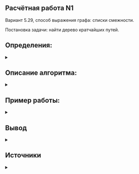 ## Расчётная работа N1
Вариант 5.29, способ выражения графа: списки смежности.

Постановка задачи: найти дерево кратчайших путей.
## Определения:
<details>
  <summary></summary>

* __Граф__ - это топологичекая модель, которая состоит из множества вершин и множества соединяющих их рёбер. При этом значение имеет только сам факт, какая вершина с какой соединена.
* __Вершина__ - точка в графе, отдельный объект, для топологической модели графа не имеет значения координата вершины, её расположение, цвет, вкус, размер; однако при решении некоторых задачах вершины могут раскрашиваться в разные цвета или сохранять числовые значения.
* __Ребро__ - неупорядоченная пара двух вершин, которые связаны друг с другом. Эти вершины называются концевыми точками или концами ребра. При этом важен сам факт наличия связи, каким именно образом осуществляется эта связь и по какой дороге - не имеет значения.
* __Невзвешенный граф__ - граф, ребра которого не имеют веса.
* __Потомок вершины__ – это вершина, в которую ведет путь из данной вершины.
* __Ориентированный граф__ или __Орграф__ - граф, в котором рёбра имеют направления.
* __Граф__, ни одному ребру которого не присвоено направление, называется неориентированным графом или неорграфом.
* __Смежность вершин__ - две вершины называются смежными, если они инцидентны одному ребру.
* __Изолированная вершина__ - вершина, не соединённая с другими вершинами ни одним ребром.
* __Путь__ или __Маршрут__ - это последовательность смежных рёбер. Обычно путь задаётся перечислением вершин, по которым он пролегает.

</details>

## Описание алгоритма:

<details>
  <summary></summary>


На вход программе подаётся граф, в виде списка смежности (вершины в нём представлены в виде порядковых номеров, начиная от 0). Программа использует алгоритм поиска в ширину (__Breadth-first-search__). Поиск в ширину подразумевает поуровневое исследование графа: вначале посещается корень – произвольно выбранная вершина, затем – все потомки данной вершины, после этого посещаются потомки потомков и т.д. Вершины просматриваются в порядке возрастания их расстояния от корня.
![](RR-1graphs\graph-images\50cde188f7b54a887e482b9447dc7abb.gif)

Основную идею алгоритма можно понимать как процесс «поджигания» графа: на нулевом шаге мы поджигаем корневую вершину, а на каждом следующем шаге огонь с каждой уже горящей вершины перекидывается на всех её соседей, в конечном счете поджигая весь граф.
 Пошаговая работа алгоритма:
 * Выбираем вершину для которой хотим найти дерево кратчайших путей.
 * Присвоим каждой вершине, кроме выбранной, метку непосещённой.
 * Так же для каждой, кроме корневой, вершины запишем в массив путей номер несуществующей вершины. Корневой вершине присвоим в путь свой же номер. 
(В дальнейшем будет использоваться для поиска изолированной вершины, в которую мы никак не сможем попасть из корня)
* Для текущей вершины рассмотрим всех её не посещенных соседей, запишем для них номер вершины (предка), из которого мы попали в данные вершины и отметим их как посещённые. Добавим все непосещённые вершины, смежные нашим в "_очередь_".
* В порядке "_очереди_" будем повторять предыдущий пункт для каждой вершины из "_очереди_" до тех пор пока "_очередь_" не станет пуста.

В результате работы алгоритма формируется массив содержащий для каждой вершины номер её соседа, имеющего кратчайший путь до корневой вершины.

Выведем получившийся результат рекурсивно. Будем выводить номера вершин (взятые элементы по индексу из нашего массива) до тех пор, пока индекс взятой вершины не будет соответсвовать элементу по этому индексу (так мы дойдём до корневой вершины, т.к только её индекс соответсвует элементу по этому индексу).

</details>

## Пример работы:
<details>
  <summary></summary>

* __Первый тест__

![](RR-1graphs\graph-images\graph1.png)![](RR-1graphs\graph-images\graph1test.jpg)

Рассмотрим нахождение кратчайших путей, взяв за корневую вершину 0.
Получаем что кратчайший путь из 0 в 1 - ``` 0 1 ```;
Получаем что кратчайший путь из 0 в 2 - ``` 0 1 2```;
Получаем что кратчайший путь из 0 в 3 - ``` 0 1 3```;
Вершина 4 - изолированная, поэтому для неё путь получить не удастся.
* __Второй тест__
![](RR-1graphs\graph-images\graph2.png)
Для данного графа предлагается рассмотреть решение в программе.
* __Третий тест__
![](RR-1graphs\graph-images\graph3.png)
![](RR-1graphs\graph-images\graph31test.jpg)
![](RR-1graphs\graph-images\graph32test.jpg)
![](RR-1graphs\graph-images\graph33test.jpg)
Данный граф интересен для нас тем, что, чем дальше выбранная вершина от 0, тем меньше существует вершин, в которые можно попасть из выбранной вершины.

Из вершины 0 мы можем попасть во все вершины данного графа;
Из вершины 3 мы можем попасть только в вершины 4, 5, 6, 7, 8;
Из вершины 6 мы можем только в вершину 8;
Из вершины 8 мы не можем попасть никуда;
* __Четвёртый тест__
![](RR-1graphs\graph-images\graph4.png)![](RR-1graphs\graph-images\graph4test.jpg)
У данного графа каждая вершина связана, с каждой. Для каждой вершины кратчайший путь до другой вершины будет состоять всего из одного шага.
Рассмотрим нахождение кратчайших путей, взяв за корневую вершину 3.
Получаем что кратчайший путь из 3 в 0 - ``` 3 0 ```;
Получаем что кратчайший путь из 3 в 1 - ``` 3 1 ```;
Получаем что кратчайший путь из 3 в 2 - ``` 3 2```;
Получаем что кратчайший путь из 3 в 4 - ``` 3 4 ```;
Получаем что кратчайший путь из 3 в 5 - ``` 3 5```;
Получаем что кратчайший путь из 3 в 6 - ``` 3 6 ```;
Получаем что кратчайший путь из 3 в 7 - ``` 3 7```;
Получаем что кратчайший путь из 3 в 8 - ``` 3 8```;
* __Пятый тест__
![](RR-1graphs\graph-images\graph5.png)![](RR-1graphs\graph-images\graph5test.jpg)
Рассмотрим нахождение кратчайших путей, взяв за корневую вершину 0.
Получаем что кратчайший путь из 0 в 1 - ``` 0 1 ```;
Получаем что кратчайший путь из 0 в 2 - ``` 0 1 2```;
Получаем что кратчайший путь из 0 в 3 - ``` 0 1 2 3```;
Получаем что кратчайший путь из 0 в 4 - ``` 0 1 2 3 4```;
Получаем что кратчайший путь из 0 в 5 - ``` 0 1 2 3 4 5```;
Получаем что кратчайший путь из 0 в 6 - ``` 0 1 2 3 4 5 6```;
Получаем что кратчайший путь из 0 в 7 - ``` 0 1 2 3 4 5 6 7```;
Получаем что кратчайший путь из 0 в 8 - ``` 0 1 2 3 4 5 6 7 8```;
Получаем что кратчайший путь из 0 в 9 - ``` 0 1 2 3 4 5 6 7 8 9```;
</details>

## Вывод
<details>
  <summary></summary>
Расчётная работа познакомила меня с понятием  графа и некоторыми ему прилегающими, его представлением в памяти компьютера. Я ознакомился с алгоритмом поиска в ширину, работой с файлами. Работой с классом <code> queue </code> и его методами. 

  </details>

## Источники

<details>
  <summary></summary>

https://habr.com/ru/company/otus/blog/568026/
https://habr.com/ru/company/otus/blog/675730/
https://translated.turbopages.org/proxy_u/en-ru.ru.7b38c210-638a1375-905971c7-74722d776562/https/en.wikipedia.org/wiki/Dijkstra%27_algorithm
https://habr.com/ru/post/661577/
https://ru.algorithmica.org/cs/shortest-paths/bfs/
https://ru.wikipedia.org/wiki/Поиск_в_ширину
https://learn.microsoft.com/ru-ru/cpp/standard-library/cpp-standard-library-header-files?view=msvc-170
https://translated.turbopages.org/proxy_u/en-ru.ru.dc9c7f8d-638a57ac-b6fc90d4-74722d776562/https/en.wikipedia.org/wiki/Shortest-path_tree

</details>